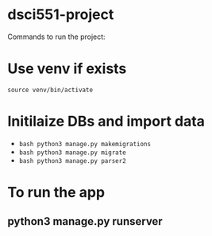 # dsci551-project

Commands to run the project:
# Use venv if exists

```source venv/bin/activate```

# Initilaize DBs and import data

- ```bash python3 manage.py makemigrations```
- ```bash python3 manage.py migrate```
- ```bash python3 manage.py parser2```

# To run the app

## python3 manage.py runserver
